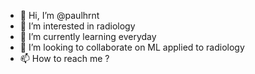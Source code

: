 - 👋 Hi, I’m @paulhrnt
- 👀 I’m interested in radiology
- 🌱 I’m currently learning everyday
- 💞️ I’m looking to collaborate on ML applied to radiology
- 📫 How to reach me ? 

<!---
paulhrnt/paulhrnt is a ✨ special ✨ repository because its `README.md` (this file) appears on your GitHub profile.
You can click the Preview link to take a look at your changes.
--->
